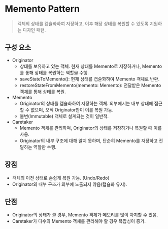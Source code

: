 # Memento Pattern
> 객체의 상태를 캡슐화하여 저장하고, 이후 해당 상태를 복원할 수 있도록 지원하는 디자인 패턴.

## 구성 요소
- Originator
    - 상태를 보유하고 있는 객체. 현재 상태를 Memento로 저장하거나, Memento를 통해 상태를 복원하는 역할을 수행.
    - saveStateToMemento(): 현재 상태를 캡슐화하여 Memento 객체로 반환.
    - restoreStateFromMemento(memento: Memento): 전달받은 Memento 객체를 통해 상태를 복원.
- Memento
    - Originator의 상태를 캡슐화하여 저장하는 객체. 외부에서는 내부 상태에 접근할 수 없으며, 오직 Originator만이 이를 복원 가능.
    - 불변(Immutable) 객체로 설계되는 것이 일반적.
- Caretaker
    - Memento 객체를 관리하며, Originator의 상태를 저장하거나 복원할 때 이를 사용.
    - Originator의 내부 구조에 대해 알지 못하며, 단순히 Memento를 저장하고 전달하는 역할만 수행.

## 장점
- 객체의 이전 상태로 손쉽게 복원 가능. (Undo/Redo)
- Originator의 내부 구조가 외부에 노출되지 않음(캡슐화 유지).

## 단점
- Originator의 상태가 클 경우, Memento 객체가 메모리를 많이 차지할 수 있음.
- Caretaker가 다수의 Memento 객체를 관리해야 할 경우 복잡성이 증가.
